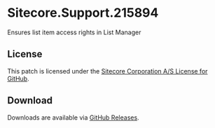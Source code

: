 # Sitecore.Support.215894
Ensures list item access rights in List Manager

## License  
This patch is licensed under the [Sitecore Corporation A/S License for GitHub](https://github.com/sitecoresupport/Sitecore.Support.215894/blob/master/LICENSE).  

## Download  
Downloads are available via [GitHub Releases](https://github.com/sitecoresupport/Sitecore.Support.215894/releases).  
